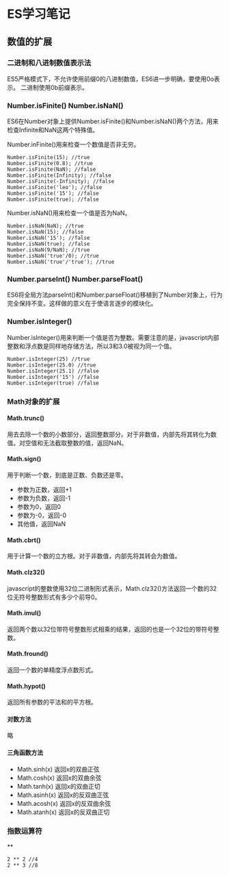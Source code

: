 # ES学习笔记

## 数值的扩展
### 二进制和八进制数值表示法
ES5严格模式下，不允许使用前缀0的八进制数值，ES6进一步明确，要使用0o表示。
二进制使用0b前缀表示。

### Number.isFinite() Number.isNaN()
ES6在Number对象上提供Number.isFinite()和Number.isNaN()两个方法，用来检查Infinite和NaN这两个特殊值。

Number.inFinite()用来检查一个数值是否非无穷。
```
Number.isFinite(15); //true
Number.isFinite(0.8); //true
Number.isFinite(NaN); //false
Number.isFinite(Infinity); //false
Number.isFinite(-Infinity); //false
Number.isFinite('leo'); //false
Number.isFinite('15'); //false
Number.isFinite(true); //false
```
Number.isNaN()用来检查一个值是否为NaN。
```
Number.isNaN(NaN); //true
Number.isNaN(15); //false
Number.isNaN('15'); //false
Number.isNaN(true); //false
Number.isNaN(9/NaN); //true
Number.isNaN('true'/0); //true
Number.isNaN('true'/'true'); //true
```

### Number.parseInt() Number.parseFloat()
ES6将全局方法parseInt()和Number.parseFloat()移植到了Number对象上，行为完全保持不变。这样做的意义在于使语言逐步的模块化。

### Number.isInteger()
Number.isInteger()用来判断一个值是否为整数。需要注意的是，javascript内部整数和浮点数是同样地存储方法，所以3和3.0被视为同一个值。
```
Number.isInteger(25) //true
Number.isInteger(25.0) //true
Number.isInteger(25.1) //false
Number.isInteger('15') //false
Number.isInteger(true) //false
```

### Math对象的扩展
#### Math.trunc()
用去去除一个数的小数部分，返回整数部分。对于非数值，内部先将其转化为数值。对空值和无法截取整数的值，返回NaN。

#### Math.sign()
用于判断一个数，到底是正数、负数还是零。
- 参数为正数，返回+1
- 参数为负数，返回-1
- 参数为0，返回0
- 参数为-0，返回-0
- 其他值，返回NaN

#### Math.cbrt()
用于计算一个数的立方根。对于非数值，内部先将其转会为数值。

#### Math.clz32()
javascript的整数使用32位二进制形式表示，Math.clz32()方法返回一个数的32位无符号整数形式有多少个前导0。

#### Math.imul()
返回两个数以32位带符号整数形式相乘的结果，返回的也是一个32位的带符号整数。

#### Math.fround()
返回一个数的单精度浮点数形式。

#### Math.hypot()
返回所有参数的平法和的平方根。

#### 对数方法
略

#### 三角函数方法
- Math.sinh(x) 返回x的双曲正弦
- Math.cosh(x) 返回x的双曲余弦
- Math.tanh(x) 返回x的双曲正切
- Math.asinh(x) 返回x的反双曲正弦
- Math.acosh(x) 返回x的反双曲余弦
- Math.atanh(x) 返回x的反双曲正切

### 指数运算符
**
```
2 ** 2 //4
2 ** 3 //8
```